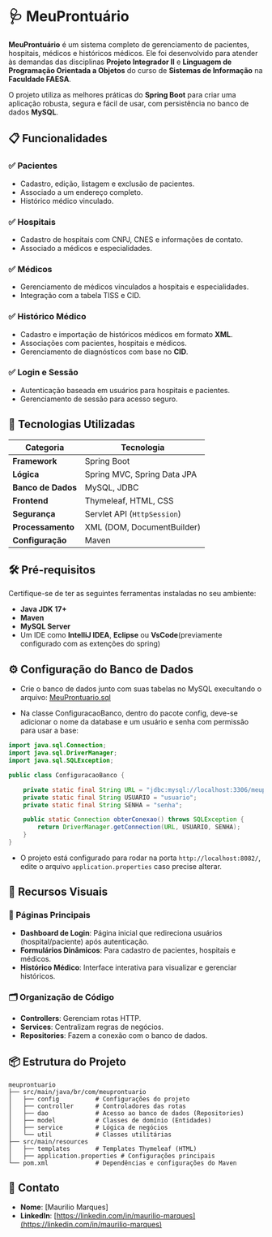 # 🩺 MeuProntuário

**MeuProntuário** é um sistema completo de gerenciamento de pacientes, hospitais, médicos e históricos médicos. Ele foi desenvolvido para atender às demandas das disciplinas **Projeto Integrador II** e **Linguagem de Programação Orientada a Objetos** do curso de **Sistemas de Informação** na **Faculdade FAESA**.

O projeto utiliza as melhores práticas do **Spring Boot** para criar uma aplicação robusta, segura e fácil de usar, com persistência no banco de dados **MySQL**.


## 📋 Funcionalidades

### ✅ Pacientes
- Cadastro, edição, listagem e exclusão de pacientes.
- Associado a um endereço completo.
- Histórico médico vinculado.

### ✅ Hospitais
- Cadastro de hospitais com CNPJ, CNES e informações de contato.
- Associado a médicos e especialidades.

### ✅ Médicos
- Gerenciamento de médicos vinculados a hospitais e especialidades.
- Integração com a tabela TISS e CID.

### ✅ Histórico Médico
- Cadastro e importação de históricos médicos em formato **XML**.
- Associações com pacientes, hospitais e médicos.
- Gerenciamento de diagnósticos com base no **CID**.

### ✅ Login e Sessão
- Autenticação baseada em usuários para hospitais e pacientes.
- Gerenciamento de sessão para acesso seguro.


## 🚀 Tecnologias Utilizadas

| Categoria         | Tecnologia                      |
|-------------------|----------------------------------|
| **Framework**     | Spring Boot                     |
| **Lógica**        | Spring MVC, Spring Data JPA     |
| **Banco de Dados**| MySQL, JDBC                     |
| **Frontend**      | Thymeleaf, HTML, CSS            |
| **Segurança**     | Servlet API (`HttpSession`)     |
| **Processamento** | XML (DOM, DocumentBuilder)      |
| **Configuração**  | Maven                           |



## 🛠️ Pré-requisitos

Certifique-se de ter as seguintes ferramentas instaladas no seu ambiente:

- **Java JDK 17+**
- **Maven**
- **MySQL Server**
- Um IDE como **IntelliJ IDEA**, **Eclipse** ou **VsCode**(previamente configurado com as extenções do spring)


## ⚙️ Configuração do Banco de Dados

- Crie o banco de dados junto com suas tabelas no MySQL execultando o arquivo:
[MeuProntuario.sql](src/main/resources/static/sql/MeuProntuario.sql)

- Na classe ConfiguracaoBanco, dentro do pacote config, deve-se adicionar o nome da database e um usuário e senha com permissão para usar a base:

```java
import java.sql.Connection;
import java.sql.DriverManager;
import java.sql.SQLException;

public class ConfiguracaoBanco {

    private static final String URL = "jdbc:mysql://localhost:3306/meuprontuario";
    private static final String USUARIO = "usuario";
    private static final String SENHA = "senha";

    public static Connection obterConexao() throws SQLException {
        return DriverManager.getConnection(URL, USUARIO, SENHA);
    }
}
```

- O projeto está configurado para rodar na porta `http://localhost:8082/`, edite o arquivo `application.properties` caso precise alterar.

## 🌟 Recursos Visuais

### 📄 Páginas Principais
- **Dashboard de Login**: Página inicial que redireciona usuários (hospital/paciente) após autenticação.
- **Formulários Dinâmicos**: Para cadastro de pacientes, hospitais e médicos.
- **Histórico Médico**: Interface interativa para visualizar e gerenciar históricos.

### 🗂️ Organização de Código
- **Controllers**: Gerenciam rotas HTTP.
- **Services**: Centralizam regras de negócios.
- **Repositories**: Fazem a conexão com o banco de dados.

## 📦 Estrutura do Projeto

```plaintext
meuprontuario
├── src/main/java/br/com/meuprontuario
│   ├── config          # Configurações do projeto
│   ├── controller      # Controladores das rotas
│   ├── dao             # Acesso ao banco de dados (Repositories)
│   ├── model           # Classes de domínio (Entidades)
│   ├── service         # Lógica de negócios
│   └── util            # Classes utilitárias
├── src/main/resources
│   ├── templates       # Templates Thymeleaf (HTML)
│   ├── application.properties # Configurações principais
└── pom.xml             # Dependências e configurações do Maven
```

## 📧 Contato

- **Nome**: [Maurilio Marques]
- **LinkedIn**: [https://linkedin.com/in/maurilio-marques](https://linkedin.com/in/maurilio-marques)




